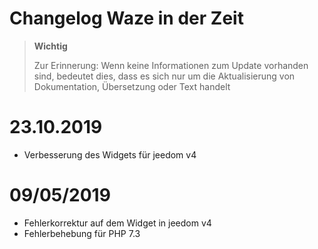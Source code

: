 # Changelog Waze in der Zeit

>**Wichtig**
>
>Zur Erinnerung: Wenn keine Informationen zum Update vorhanden sind, bedeutet dies, dass es sich nur um die Aktualisierung von Dokumentation, Übersetzung oder Text handelt

# 23.10.2019

- Verbesserung des Widgets für jeedom v4

# 09/05/2019

- Fehlerkorrektur auf dem Widget in jeedom v4
- Fehlerbehebung für PHP 7.3
